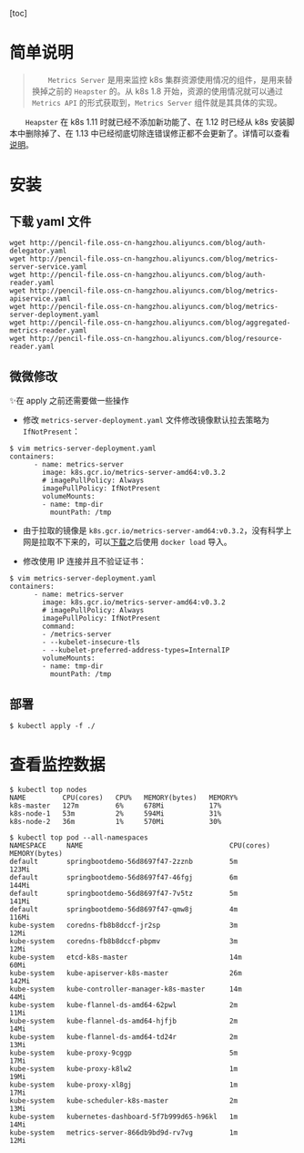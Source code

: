 [toc]

# 简单说明

> 　　`Metrics Server` 是用来监控 k8s 集群资源使用情况的组件，是用来替换掉之前的 `Heapster` 的。从 k8s 1.8 开始，资源的使用情况就可以通过 `Metrics API` 的形式获取到，`Metrics Server` 组件就是其具体的实现。

　　`Heapster` 在 k8s 1.11 时就已经不添加新功能了、在 1.12 时已经从 k8s 安装脚本中删除掉了、在 1.13 中已经彻底切除连错误修正都不会更新了。详情可以查看[说明](https://github.com/kubernetes-retired/heapster/blob/master/docs/deprecation.md)。

# 安装

## 下载 yaml 文件

```
wget http://pencil-file.oss-cn-hangzhou.aliyuncs.com/blog/auth-delegator.yaml
wget http://pencil-file.oss-cn-hangzhou.aliyuncs.com/blog/metrics-server-service.yaml
wget http://pencil-file.oss-cn-hangzhou.aliyuncs.com/blog/auth-reader.yaml
wget http://pencil-file.oss-cn-hangzhou.aliyuncs.com/blog/metrics-apiservice.yaml
wget http://pencil-file.oss-cn-hangzhou.aliyuncs.com/blog/metrics-server-deployment.yaml
wget http://pencil-file.oss-cn-hangzhou.aliyuncs.com/blog/aggregated-metrics-reader.yaml
wget http://pencil-file.oss-cn-hangzhou.aliyuncs.com/blog/resource-reader.yaml
```

## 微微修改

✨在 apply 之前还需要做一些操作

* 修改 `metrics-server-deployment.yaml` 文件修改镜像默认拉去策略为 `IfNotPresent`：

```
$ vim metrics-server-deployment.yaml
containers:
      - name: metrics-server
        image: k8s.gcr.io/metrics-server-amd64:v0.3.2
        # imagePullPolicy: Always
        imagePullPolicy: IfNotPresent
        volumeMounts:
        - name: tmp-dir
          mountPath: /tmp
```

* 由于拉取的镜像是 `k8s.gcr.io/metrics-server-amd64:v0.3.2`，没有科学上网是拉取不下来的，可以[下载](https://pan.baidu.com/s/1wF1fvY2I5i-SfDel0oEY3A)之后使用 `docker load` 导入。

* 修改使用 IP 连接并且不验证证书：

```
$ vim metrics-server-deployment.yaml
containers:
      - name: metrics-server
        image: k8s.gcr.io/metrics-server-amd64:v0.3.2
        # imagePullPolicy: Always
        imagePullPolicy: IfNotPresent
        command:
        - /metrics-server
        - --kubelet-insecure-tls
        - --kubelet-preferred-address-types=InternalIP
        volumeMounts:
        - name: tmp-dir
          mountPath: /tmp
```

## 部署

```
$ kubectl apply -f ./
```

# 查看监控数据

```
$ kubectl top nodes
NAME         CPU(cores)   CPU%   MEMORY(bytes)   MEMORY%
k8s-master   127m         6%     678Mi           17%
k8s-node-1   53m          2%     594Mi           31%
k8s-node-2   36m          1%     570Mi           30%

$ kubectl top pod --all-namespaces
NAMESPACE     NAME                                    CPU(cores)   MEMORY(bytes)
default       springbootdemo-56d8697f47-2zznb         5m           123Mi
default       springbootdemo-56d8697f47-46fgj         6m           144Mi
default       springbootdemo-56d8697f47-7v5tz         5m           141Mi
default       springbootdemo-56d8697f47-qmw8j         4m           116Mi
kube-system   coredns-fb8b8dccf-jr2sp                 3m           12Mi
kube-system   coredns-fb8b8dccf-pbpmv                 3m           12Mi
kube-system   etcd-k8s-master                         14m          60Mi
kube-system   kube-apiserver-k8s-master               26m          142Mi
kube-system   kube-controller-manager-k8s-master      14m          44Mi
kube-system   kube-flannel-ds-amd64-62pwl             2m           11Mi
kube-system   kube-flannel-ds-amd64-hjfjb             2m           14Mi
kube-system   kube-flannel-ds-amd64-td24r             2m           13Mi
kube-system   kube-proxy-9cggp                        5m           17Mi
kube-system   kube-proxy-k8lw2                        1m           19Mi
kube-system   kube-proxy-xl8gj                        1m           17Mi
kube-system   kube-scheduler-k8s-master               2m           13Mi
kube-system   kubernetes-dashboard-5f7b999d65-h96kl   1m           14Mi
kube-system   metrics-server-866db9bd9d-rv7vg         1m           12Mi
```

